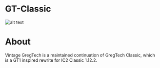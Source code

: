 # GT-Classic
![alt text](https://i.imgur.com/PkRC0lB.png)
# About 
Vintage GregTech is a maintained continuation of GregTech Classic, which is a GT1 inspired rewrite for IC2 Classic 1.12.2.
